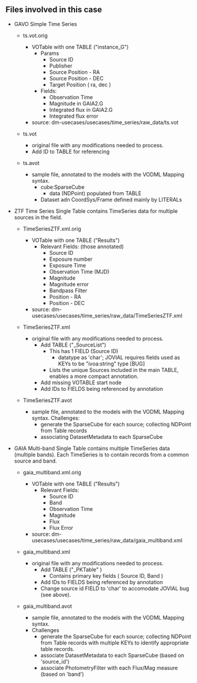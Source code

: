 ## Files involved in this case

* GAVO Simple Time Series
    * ts.vot.orig
        * VOTable with one TABLE ("instance_G")
            * Params
                * Source ID
                * Publisher
                * Source Position - RA
                * Source Position - DEC
                * Target Position ( ra, dec )
            * Fields:
                * Observation Time
                * Magnitude in GAIA2.G
                * Integrated flux in GAIA2.G
                * Integrated flux error
        * source: dm-usecases/usecases/time_series/raw_data/ts.vot

    * ts.vot
        * original file with any modifications needed to process.
	    * Add ID to TABLE for referencing

    * ts.avot
        * sample file, annotated to the models with the VODML Mapping syntax.
            * cube:SparseCube
                * data (NDPoint) populated from TABLE
            * Dataset adn CoordSys/Frame defined mainly by LITERALs

* ZTF Time Series
  Single Table contains TimeSeries data for multiple sources in the field.

    * TimeSeriesZTF.xml.orig
        * VOTable with one TABLE ("Results")
            * Relevant Fields: (those annotated)
                * Source ID
                * Exposure number
                * Exposure Time
                * Observation Time (MJD)
                * Magnitude
                * Magnitude error
                * Bandpass Filter
                * Position - RA
                * Position - DEC
        * source: dm-usecases/usecases/time_series/raw_data/TimeSeriesZTF.xml

    * TimeSeriesZTF.xml
        * original file with any modifications needed to process.
          * Add TABLE ("_SourceList")
              * This has 1 FIELD (Source ID)
                  * datatype as 'char'; JOVIAL requires fields used as KEYs to be "ivoa:string" type [BUG]
              * Lists the unique Sources included in the main TABLE, enables a more compact annotation.
          * Add missing VOTABLE start node
          * Add IDs to FIELDS being referenced by annotation
    
    * TimeSeriesZTF.avot
        * sample file, annotated to the models with the VODML Mapping syntax.
        Challenges:
            * generate the SparseCube for each source; collecting NDPoint from Table records
            * associating DatasetMetadata to each SparseCube
        

* GAIA Multi-band
  Single Table contains multiple TimeSeries data (multiple bands).
  Each TimeSeries is to contain records from a common source and band.
  
    * gaia_multiband.xml.orig
        * VOTable with one TABLE ("Results")
            * Relevant Fields:
                * Source ID
                * Band
                * Observation Time
                * Magnitude
                * Flux
                * Flux Error
        * source: dm-usecases/usecases/time_series/raw_data/gaia_multiband.xml

    * gaia_multiband.xml
        * original file with any modifications needed to process.
            * Add TABLE ("_PKTable" )
                * Contains primary key fields ( Source ID, Band )
            * Add IDs to FIELDS being referenced by annotation
            * Change source id FIELD to 'char' to accomodate JOVIAL bug (see above).
    
    * gaia_multiband.avot
        * sample file, annotated to the models with the VODML Mapping syntax.
        * Challenges
            * generate the SparseCube for each source; collecting NDPoint from Table records
              with multiple KEYs to identify appropriate table records.
            * associate DatasetMetadata to each SparseCube (based on 'source_id')
            * associate PhotometryFilter with each Flux/Mag measure (based on 'band')

